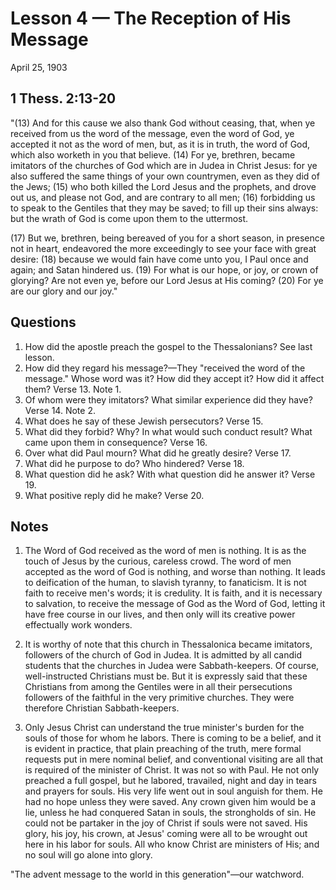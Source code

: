 # Lesson 4 — The Reception of His Message

April 25, 1903

## 1 Thess. 2:13-20

"(13) And for this cause we also thank God without ceasing, that, when ye received from us the word of the message, even the word of God, ye accepted it not as the word of men, but, as it is in truth, the word of God, which also worketh in you that believe. (14) For ye, brethren, became imitators of the churches of God which are in Judea in Christ Jesus: for ye also suffered the same things of your own countrymen, even as they did of the Jews; (15) who both killed the Lord Jesus and the prophets, and drove out us, and please not God, and are contrary to all men; (16) forbidding us to speak to the Gentiles that they may be saved; to fill up their sins always: but the wrath of God is come upon them to the uttermost.

(17) But we, brethren, being bereaved of you for a short season, in presence not in heart, endeavored the more exceedingly to see your face with great desire: (18) because we would fain have come unto you, I Paul once and again; and Satan hindered us. (19) For what is our hope, or joy, or crown of glorying? Are not even ye, before our Lord Jesus at His coming? (20) For ye are our glory and our joy."

## Questions

1. How did the apostle preach the gospel to the Thessalonians? See last lesson.
2. How did they regard his message?—They "received the word of the message." Whose word was it? How did they accept it? How did it affect them? Verse 13. Note 1.
3. Of whom were they imitators? What similar experience did they have? Verse 14. Note 2.
4. What does he say of these Jewish persecutors? Verse 15.
5. What did they forbid? Why? In what would such conduct result? What came upon them in consequence? Verse 16.
6. Over what did Paul mourn? What did he greatly desire? Verse 17.
7. What did he purpose to do? Who hindered? Verse 18.
8. What question did he ask? With what question did he answer it? Verse 19.
9. What positive reply did he make? Verse 20.

## Notes

1. The Word of God received as the word of men is nothing. It is as the touch of Jesus by the curious, careless crowd. The word of men accepted as the word of God is nothing, and worse than nothing. It leads to deification of the human, to slavish tyranny, to fanaticism. It is not faith to receive men's words; it is credulity. It is faith, and it is necessary to salvation, to receive the message of God as the Word of God, letting it have free course in our lives, and then only will its creative power effectually work wonders.

2. It is worthy of note that this church in Thessalonica became imitators, followers of the church of God in Judea. It is admitted by all candid students that the churches in Judea were Sabbath-keepers. Of course, well-instructed Christians must be. But it is expressly said that these Christians from among the Gentiles were in all their persecutions followers of the faithful in the very primitive churches. They were therefore Christian Sabbath-keepers.

3. Only Jesus Christ can understand the true minister's burden for the souls of those for whom he labors. There is coming to be a belief, and it is evident in practice, that plain preaching of the truth, mere formal requests put in mere nominal belief, and conventional visiting are all that is required of the minister of Christ. It was not so with Paul. He not only preached a full gospel, but he labored, travailed, night and day in tears and prayers for souls. His very life went out in soul anguish for them. He had no hope unless they were saved. Any crown given him would be a lie, unless he had conquered Satan in souls, the strongholds of sin. He could not be partaker in the joy of Christ if souls were not saved. His glory, his joy, his crown, at Jesus' coming were all to be wrought out here in his labor for souls. All who know Christ are ministers of His; and no soul will go alone into glory.

"The advent message to the world in this generation"—our watchword.
